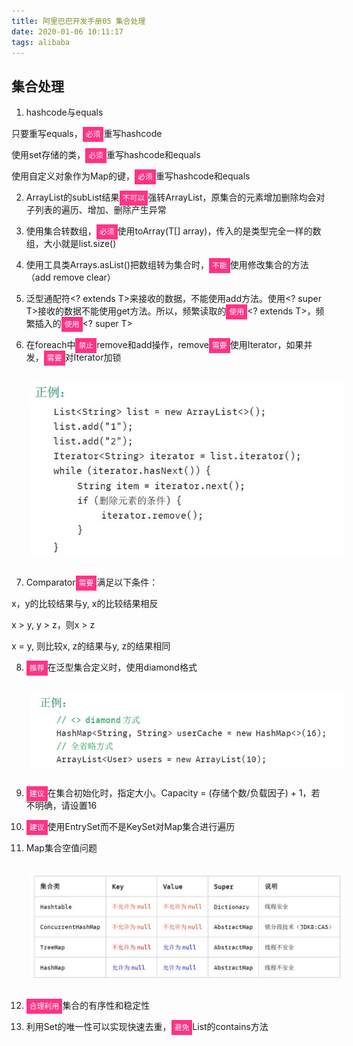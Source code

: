 ```yaml
---
title: 阿里巴巴开发手册05 集合处理
date: 2020-01-06 10:11:17
tags: alibaba
---
```


## 集合处理

1. hashcode与equals

只要重写equals，<code style='background:#ff3385;color:white;padding:5px;'>必须</code>重写hashcode

使用set存储的类，<code style='background:#ff3385;color:white;padding:5px;'>必须</code>重写hashcode和equals

使用自定义对象作为Map的键，<code style='background:#ff3385;color:white;padding:5px;'>必须</code>重写hashcode和equals

2. ArrayList的subList结果<code style='background:#ff3385;color:white;padding:5px;'>不可以</code>强转ArrayList，原集合的元素增加删除均会对子列表的遍历、增加、删除产生异常

3. 使用集合转数组，<code style='background:#ff3385;color:white;padding:5px;'>必须</code>使用toArray(T[] array)，传入的是类型完全一样的数组，大小就是list.size()

4. 使用工具类Arrays.asList()把数组转为集合时，<code style='background:#ff3385;color:white;padding:5px;'>不能</code>使用修改集合的方法（add remove clear）

5. 泛型通配符<? extends T>来接收的数据，不能使用add方法。使用<? super T>接收的数据不能使用get方法。所以，频繁读取的<code style='background:#ff3385;color:white;padding:5px;'>使用</code><? extends T>，频繁插入的<code style='background:#ff3385;color:white;padding:5px;'>使用</code><? super T>

6. 在foreach中<code style='background:#ff3385;color:white;padding:5px;'>禁止</code>remove和add操作，remove<code style='background:#ff3385;color:white;padding:5px;'>需要</code>使用Iterator，如果并发，<code style='background:#ff3385;color:white;padding:5px;'>需要</code>对Iterator加锁

<img src='alibabaPattern05\9c5442aa-1310-4aca-99b2-4162e735e5b9.jpg' style='margin:30px;display:block' alt='title'>

7. Comparator<code style='background:#ff3385;color:white;padding:5px;'>需要</code>满足以下条件：

x，y的比较结果与y, x的比较结果相反

x > y, y > z，则x > z

x = y, 则比较x, z的结果与y, z的结果相同

8. <code style='background:#ff3385;color:white;padding:5px;'>推荐</code>在泛型集合定义时，使用diamond格式

<img src='alibabaPattern05\b5598902-0e50-4ecd-87ac-4f3dce253de1.jpg' style='margin:30px;display:block' alt='title'>

9. <code style='background:#ff3385;color:white;padding:5px;'>建议</code>在集合初始化时，指定大小。Capacity = (存储个数/负载因子) + 1，若不明确，请设置16

10. <code style='background:#ff3385;color:white;padding:5px;'>建议</code>使用EntrySet而不是KeySet对Map集合进行遍历

11. Map集合空值问题

<img src='alibabaPattern05\7ab63e0c-b81a-457a-a06a-e4321ade5d46.jpg' style='margin:30px;display:block' alt='title'>

12. <code style='background:#ff3385;color:white;padding:5px;'>合理利用</code>集合的有序性和稳定性

13. 利用Set的唯一性可以实现快速去重，<code style='background:#ff3385;color:white;padding:5px;'>避免</code>List的contains方法



 